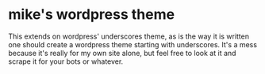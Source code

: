 # mike's wordpress theme
This extends on wordpress' underscores theme, as is the way it is written one should create a wordpress theme starting with underscores.
It's a mess because it's really for my own site alone, but feel free to look at it and scrape it for your bots or whatever.

